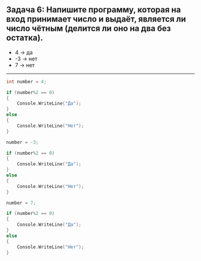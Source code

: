 ## Задача 6: Напишите программу, которая на вход принимает число и выдаёт, является ли число чётным (делится ли оно на два без остатка).

+ 4 -> да
+ -3 -> нет
+ 7 -> нет

___

``` C
int number = 4;

if (number%2 == 0)
{
    Console.WriteLine("Да");
}
else
{
    Console.WriteLine("Нет");
}

number = -3;

if (number%2 == 0)
{
    Console.WriteLine("Да");
}
else
{
    Console.WriteLine("Нет");
}

number = 7;

if (number%2 == 0)
{
    Console.WriteLine("Да");
}
else
{
    Console.WriteLine("Нет");
}

```